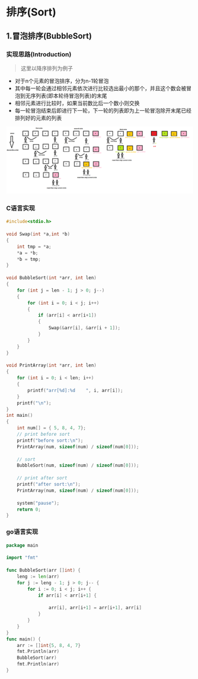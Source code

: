 # 排序(Sort)

## 1.冒泡排序(BubbleSort)

### 实现思路(Introduction)

> 这里以降序排列为例子

- 对于n个元素的冒泡排序，分为n-1轮冒泡
- 其中每一轮会通过相邻元素依次进行比较选出最小的那个，并且这个数会被冒泡到无序列表(即本轮待冒泡列表)的末尾
- 相邻元素进行比较时，如果当前数比后一个数小则交换
- 每一轮冒泡结束后即进行下一轮，下一轮的列表即为上一轮冒泡除开末尾已经排列好的元素的列表

![](images\BubbleSort.png)

### C语言实现

```c
#include<stdio.h>

void Swap(int *a,int *b)
{
	int tmp = *a;
	*a = *b;
	*b = tmp;
}

void BubbleSort(int *arr, int len)
{
	for (int j = len - 1; j > 0; j--)
	{
		for (int i = 0; i < j; i++)
		{
			if (arr[i] < arr[i+1])
			{
				Swap(&arr[i], &arr[i + 1]);
			}
		}
	}
}

void PrintArray(int *arr, int len)
{
	for (int i = 0; i < len; i++)
	{
		printf("arr[%d]:%d    ", i, arr[i]);
	}
	printf("\n");
}
int main()
{
	int num[] = { 5, 8, 4, 7};
	// print before sort
	printf("before sort:\n");
	PrintArray(num, sizeof(num) / sizeof(num[0]));

	// sort
	BubbleSort(num, sizeof(num) / sizeof(num[0]));

	// print after sort
	printf("after sort:\n");
	PrintArray(num, sizeof(num) / sizeof(num[0]));

	system("pause");
	return 0;
}
```

### go语言实现

```go
package main

import "fmt"

func BubbleSort(arr []int) {
	leng := len(arr)
	for j := leng - 1; j > 0; j-- {
		for i := 0; i < j; i++ {
			if arr[i] < arr[i+1] {

				arr[i], arr[i+1] = arr[i+1], arr[i]
			}
		}
	}
}
func main() {
	arr := []int{5, 8, 4, 7}
	fmt.Println(arr)
	BubbleSort(arr)
	fmt.Println(arr)
}

```









